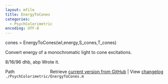 ```yaml
---
layout: mfile
title: EnergyToCones
categories:
  - PsychColorimetric
encoding: UTF-8
---
```


cones = EnergyToCones\(wl,energy,S\_cones,T\_cones\)

Convert energy of a monochromatic light to cone excitations.

8/16/96  dhb, abp  Wrote it.


<div class="code_header" style="text-align:right;">
  <span style="float:left;">Path&nbsp;&nbsp;</span> <span class="counter">Retrieve <a href=
  "https://raw.github.com/Psychtoolbox-3/Psychtoolbox-3/beta/./PsychColorimetric/EnergyToCones.m">current version from GitHub</a> | View <a href=
  "https://github.com/Psychtoolbox-3/Psychtoolbox-3/commits/beta/./PsychColorimetric/EnergyToCones.m">changelog</a></span>
</div>
<div class="code">
  <code>./PsychColorimetric/EnergyToCones.m</code>
</div>
